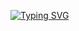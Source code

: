 [![Typing SVG](https://readme-typing-svg.herokuapp.com?font=Consolas&weight=300&size=50&duration=4000&pause=1000&color=6B3D10&center=true&vCenter=true&random=false&width=1000&lines=Hi%2C+I'm+Victor;I'm+a+Software+Developer)](https://git.io/typing-svg)
